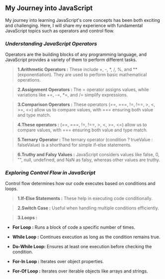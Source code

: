 ## **My Journey into JavaScript**
My journey into learning JavaScript's core concepts has been both exciting and challenging. Here, I will share my experience with fundamental JavaScript topics such as operators and control flow.

### ***Understanding JavaScript Operators***  
Operators are the building blocks of any programming language, and JavaScript provides a variety of them to perform different tasks.
>**1.Arithmetic Operators :** These include +, -, *, /, %, and ** (exponentiation). They are used to perform basic mathematical operations.

>**2.Assignment Operators :** The = operator assigns values, while variations like +=, -=, *=, and /= simplify expressions.

>**3.Comparison Operators :** These operators (==, ===, !=, !==, >, <, >=, <=) allow us to compare values, with === ensuring both value and type match.

>**4.These operators :** (==, ===, !=, !==, >, <, >=, <=) allow us to compare values, with === ensuring both value and type match.

>**5.Ternary Operator :** The ternary operator (condition ? trueValue : falseValue) is a shorthand for simple if-else statements.

>**6.Truthy and Falsy Values :** JavaScript considers values like false, 0, "", null, undefined, and NaN as falsy, whereas other values are truthy.

### ***Exploring Control Flow in JavaScript***
Control flow determines how our code executes based on conditions and loops.
>**1.If-Else Statements :** These help in executing code conditionally.

>**2.Switch Case :** Useful when handling multiple conditions efficiently.

>**3.Loops :**
* **For Loop :** Runs a block of code a specific number of times.
* **While Loop :** Continues execution as long as the condition remains true.

* **Do-While Loop:** Ensures at least one execution before checking the condition.

* **For-In Loop  :** Iterates over object properties.

* **For-Of Loop :** Iterates over iterable objects like arrays and strings.

